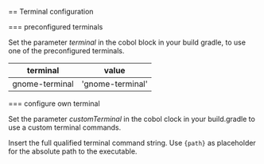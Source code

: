 == Terminal configuration


=== preconfigured terminals


Set the parameter _terminal_ in the cobol block in your build gradle, to use one of the preconfigured terminals.

| terminal | value |
| -------- | ----- |
| gnome-terminal | 'gnome-terminal' |


=== configure own terminal

Set the parameter _customTerminal_ in the cobol clock in your build.gradle to use a custom terminal commands.

Insert the full qualified terminal command string. Use `{path}` as placeholder for the absolute path to the executable.
